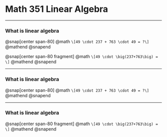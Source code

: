 # **Math 351 Linear Algebra**

---

### What is linear algebra

@snap[center span-80]
@math
`\[49 \cdot 237 + 763 \cdot 49 = ?\]`
@mathend
@snapend

@snap[center span-80 fragment]
@math
`\[49 \cdot \big(237+763\big) = \]`
@mathend
@snapend

---

### What is linear algebra

@snap[center span-80]
@math
`\[49 \cdot 237 + 763 \cdot 49 = ?\]`
@mathend
@snapend

---

### What is linear algebra

@snap[center span-80 fragment]
@math
`\[49 \cdot \big(237+763\big) = \]`
@mathend
@snapend

